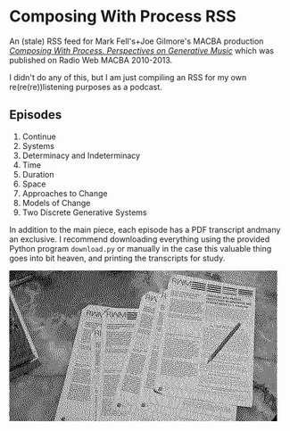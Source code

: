 # Composing With Process RSS

An (stale) RSS feed for Mark Fell's+Joe Gilmore's MACBA production [*Composing With Process. Perspectives on Generative Music*](https://rwm.macba.cat/en/taxonomy_serie_podcast/composing-with-process/) which was published on Radio Web MACBA 2010-2013.

I didn't do any of this, but I am just compiling an RSS for my own re(re(re))listening purposes as a podcast.

## Episodes

1. Continue
2. Systems
3. Determinacy and Indeterminacy
4. Time
5. Duration
6. Space
7. Approaches to Change
8. Models of Change
9. Two Discrete Generative Systems

In addition to the main piece, each episode has a PDF transcript andmany an exclusive. I recommend downloading everything using the provided Python program `download.py` or manually in the case this valuable thing goes into bit heaven, and printing the transcripts for study.

![](composing-with-process-printouts.gif)
